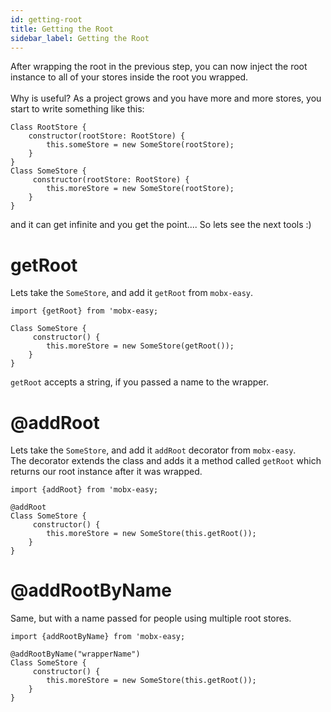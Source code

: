 ```yaml
---
id: getting-root
title: Getting the Root
sidebar_label: Getting the Root
---
```

After wrapping the root in the previous step, you can now inject the root instance to all of your stores inside the root you wrapped.
<br>
<br>
Why is useful? As a project grows and you have more and more stores, you start to write something like this:
```
Class RootStore {
    constructor(rootStore: RootStore) {
        this.someStore = new SomeStore(rootStore);
    }
}
Class SomeStore {
     constructor(rootStore: RootStore) {
        this.moreStore = new SomeStore(rootStore);
    }
}
``` 
and it can get infinite and you get the point....
So lets see the next tools :)

# getRoot

Lets take the `SomeStore`, and add it `getRoot` from `mobx-easy`.

```
import {getRoot} from 'mobx-easy;

Class SomeStore {
     constructor() {
        this.moreStore = new SomeStore(getRoot());
    }
}
```
`getRoot` accepts a string, if you passed a name to the wrapper.

# @addRoot 

Lets take the `SomeStore`, and add it `addRoot` decorator from `mobx-easy`.
<br>
The decorator extends the class and adds it a method called `getRoot` which returns our root instance after it was wrapped.

```
import {addRoot} from 'mobx-easy;

@addRoot
Class SomeStore {
     constructor() {
        this.moreStore = new SomeStore(this.getRoot());
    }
}
``` 

# @addRootByName
Same, but with a name passed for people using multiple root stores.
```
import {addRootByName} from 'mobx-easy;

@addRootByName("wrapperName")
Class SomeStore {
     constructor() {
        this.moreStore = new SomeStore(this.getRoot());
    }
}
``` 
